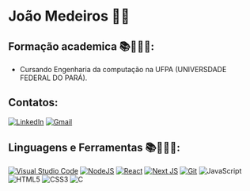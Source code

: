 # João Medeiros ✌🏽

## Formação academica 📚👨🏽‍💻:
- Cursando Engenharia da computação na UFPA (UNIVERSDADE FEDERAL DO PARÁ).

## Contatos:
[![LinkedIn](https://img.shields.io/badge/linkedin-%230077B5.svg?style=for-the-badge&logo=linkedin&logoColor=white)](www.linkedin.com/in/joão-medeiros)
[	![Gmail](https://img.shields.io/badge/Gmail-D14836?style=for-the-badge&logo=gmail&logoColor=white)](joaomanoelmedeirosmatos@gmail.com)
## Linguagens e Ferramentas 📚👨🏽‍💻:
[![Visual Studio Code](https://img.shields.io/badge/Visual%20Studio%20Code-0078d7.svg?style=for-the-badge&logo=visual-studio-code&logoColor=white)](https://code.visualstudio.com/)
[![NodeJS](https://img.shields.io/badge/node.js-6DA55F?style=for-the-badge&logo=node.js&logoColor=white)](https://nodejs.org/en/)
[![React](https://img.shields.io/badge/react-%2320232a.svg?style=for-the-badge&logo=react&logoColor=%2361DAFB)](https://react.dev/)
[![Next JS](https://img.shields.io/badge/Next-black?style=for-the-badge&logo=next.js&logoColor=white)](https://nextjs.org/)
[![Git](https://img.shields.io/badge/GIT-E44C30?style=for-the-badge&logo=git&logoColor=white)](https://git-scm.com/)
![JavaScript](https://img.shields.io/badge/javascript-%23323330.svg?style=for-the-badge&logo=javascript&logoColor=%23F7DF1E)
![HTML5](https://img.shields.io/badge/html5-%23E34F26.svg?style=for-the-badge&logo=html5&logoColor=white)
![CSS3](https://img.shields.io/badge/css3-%231572B6.svg?style=for-the-badge&logo=css3&logoColor=white)
![C](https://img.shields.io/badge/c-%2300599C.svg?style=for-the-badge&logo=c&logoColor=white)




<!---
Medeiros20/Medeiros20 is a ✨ special ✨ repository because its `README.md` (this file) appears on your GitHub profile.
You can click the Preview link to take a look at your changes.
--->
